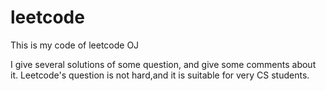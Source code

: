 # leetcode
This is my code of leetcode OJ

I give several solutions of some question,
and give some comments about it.
Leetcode's question is not hard,and it is suitable for very CS students.
